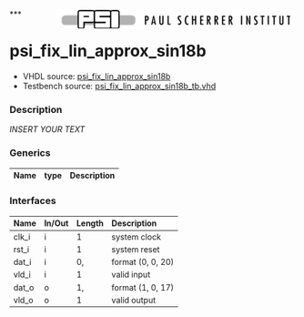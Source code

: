 <img align="right" src="../../doc/psi_logo.png">
***

# psi_fix_lin_approx_sin18b
 - VHDL source: [psi_fix_lin_approx_sin18b](../../hdl/psi_fix_lin_approx_sin18b.vhd)
 - Testbench source: [psi_fix_lin_approx_sin18b_tb.vhd](../../testbench/psi_fix_lin_approx_sin18b_tb/psi_fix_lin_approx_sin18b_tb.vhd)

### Description
*INSERT YOUR TEXT*

### Generics
| Name   | type   | Description   |
|--------|--------|---------------|

### Interfaces
| Name   | In/Out   | Length   | Description       |
|:-------|:---------|:---------|:------------------|
| clk_i  | i        | 1        | system clock      |
| rst_i  | i        | 1        | system reset      |
| dat_i  | i        | 0,       | format (0, 0, 20) |
| vld_i  | i        | 1        | valid input       |
| dat_o  | o        | 1,       | format (1, 0, 17) |
| vld_o  | o        | 1        | valid output      |